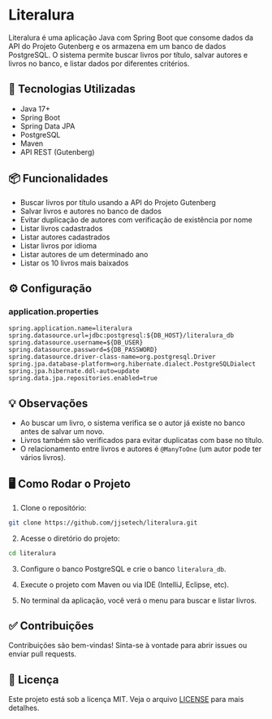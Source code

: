 # Literalura

Literalura é uma aplicação Java com Spring Boot que consome dados da API do Projeto Gutenberg e os armazena em um banco de dados PostgreSQL. O sistema permite buscar livros por título, salvar autores e livros no banco, e listar dados por diferentes critérios.

## 🚀 Tecnologias Utilizadas

- Java 17+
- Spring Boot
- Spring Data JPA
- PostgreSQL
- Maven
- API REST (Gutenberg)

## 📦 Funcionalidades

- Buscar livros por título usando a API do Projeto Gutenberg
- Salvar livros e autores no banco de dados
- Evitar duplicação de autores com verificação de existência por nome
- Listar livros cadastrados
- Listar autores cadastrados
- Listar livros por idioma
- Listar autores de um determinado ano
- Listar os 10 livros mais baixados

## ⚙️ Configuração

### application.properties

```properties
spring.application.name=literalura
spring.datasource.url=jdbc:postgresql:${DB_HOST}/literalura_db
spring.datasource.username=${DB_USER}
spring.datasource.password=${DB_PASSWORD}
spring.datasource.driver-class-name=org.postgresql.Driver
spring.jpa.database-platform=org.hibernate.dialect.PostgreSQLDialect
spring.jpa.hibernate.ddl-auto=update
spring.data.jpa.repositories.enabled=true
```

## 💡 Observações

- Ao buscar um livro, o sistema verifica se o autor já existe no banco antes de salvar um novo.
- Livros também são verificados para evitar duplicatas com base no título.
- O relacionamento entre livros e autores é `@ManyToOne` (um autor pode ter vários livros).

## 🖥️ Como Rodar o Projeto

1. Clone o repositório:
```bash
git clone https://github.com/jjsetech/literalura.git
```

2. Acesse o diretório do projeto:
```bash
cd literalura
```

3. Configure o banco PostgreSQL e crie o banco `literalura_db`.

4. Execute o projeto com Maven ou via IDE (IntelliJ, Eclipse, etc).

5. No terminal da aplicação, você verá o menu para buscar e listar livros.

## ✅ Contribuições

Contribuições são bem-vindas! Sinta-se à vontade para abrir issues ou enviar pull requests.

## 📝 Licença

Este projeto está sob a licença MIT. Veja o arquivo [LICENSE](LICENSE) para mais detalhes.